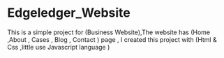 # Edgeledger_Website
This is a simple project for (Business Website),The website has (Home ,About , Cases , Blog , Contact ) page , I created this project with (Html &amp; Css ,little use Javascript language )
